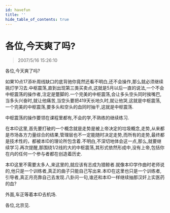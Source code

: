 ```yaml
---
id: havefun 
title: ''
hide_table_of_contents: true
---
```


# 各位,今天爽了吗?

> 2007/5/16 15:26:10

<div style={{color: '#FF0000', fontWeight: '500', marginBottom: '10px'}}>
各位,今天爽了吗?
</div>

如果10点17添补周线缺口的底背驰你竟然还看不明白,还不会操作,那么就必须继续挑灯学习去.中枢震荡,直到出现第三类买卖点,这就是5月以后一直的说法,一个不会中枢震荡的操作者,注定是蹩脚的.一个完美的中枢震荡,会让多头空头同时挨嘴巴,当多头兴奋时,就让他痛苦,当空头要把419天长地久时,就让他哭,这就是中枢震荡,一个完美的中枢震荡,要多头和空头的血同时抽干,这就是中枢震荡.

<div style={{color: '#FF0000', fontWeight: '500', marginTop: '10px', marginBottom: '10px'}}>
中枢震荡的操作要领在课程里都有,不会的学,不熟练的继续练习.
</div>

在本ID这里,首先要打破的一个概念就是走势是被上帝决定的垃圾概念,走势,从来都是市场各方力量综合的结果,管理层也不一定能随时决定走势,而所有的走势,最终都是技术性的，都被本ID的理论所包含着.不明白,不深切地体会这一点,那么,就要继续学习.再次提醒,那围绕1/2线的大的中枢震荡,其形式依然形成中,没有上帝,包括你在内的任何一个参与者都在创造着历史.

本ID这里不需要太多人,来这里的,就应该有志成为猎鲸者.就像本ID学作曲时老师说的,他只是一个训练者,真正的曲子只能自己写出来.本ID在这里也只是一个训练者,引导者,真正月亮靠自己去发现.八卦问一句,谁还和本ID一样继续抽那汉奸上实医药的血?

外面,车正等着本ID去机场.

各位,北京见.
